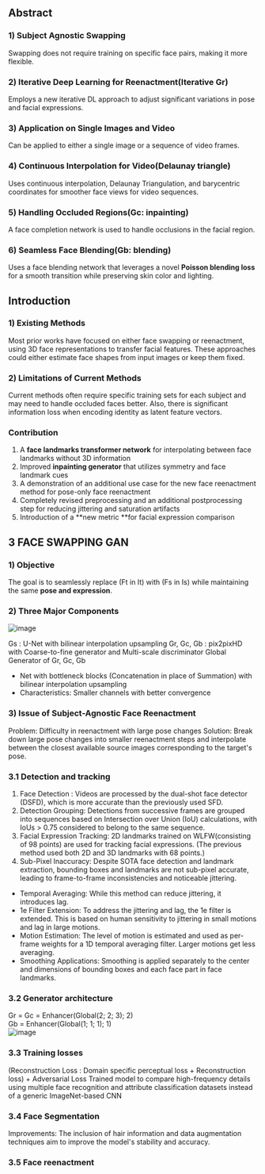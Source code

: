 ## Abstract

### 1) Subject Agnostic Swapping
Swapping does not require training on specific face pairs, making it more flexible.

### 2) Iterative Deep Learning for Reenactment(Iterative Gr)
Employs a new iterative DL approach to adjust significant variations in pose and facial expressions.

### 3) Application on Single Images and Video
Can be applied to either a single image or a sequence of video frames.

### 4) Continuous Interpolation for Video(Delaunay triangle)
Uses continuous interpolation, Delaunay Triangulation, and barycentric coordinates for smoother face views for video sequences.

### 5) Handling Occluded Regions(Gc: inpainting)
A face completion network is used to handle occlusions in the facial region.

### 6) Seamless Face Blending(Gb: blending)
Uses a face blending network that leverages a novel **Poisson blending loss** for a smooth transition while preserving skin color and lighting.

## Introduction

### 1) Existing Methods
Most prior works have focused on either face swapping or reenactment, using 3D face representations to transfer facial features. These approaches could either estimate face shapes from input images or keep them fixed.  

### 2) Limitations of Current Methods  
Current methods often require specific training sets for each subject and may need to handle occluded faces better. Also, there is significant information loss when encoding identity as latent feature vectors.

### Contribution
1) A **face landmarks transformer network** for interpolating between face landmarks without 3D information  
2) Improved **inpainting generator** that utilizes symmetry and face landmark cues  
3) A demonstration of an additional use case for the new face reenactment method for pose-only face reenactment  
4) Completely revised preprocessing and an additional postprocessing step for reducing jittering and saturation artifacts  
5) Introduction of a **new metric **for facial expression comparison

## 3 FACE SWAPPING GAN

### 1) Objective
The goal is to seamlessly replace (Ft​ in It) with (Fs ​in Is) while maintaining the same **pose and expression**.

### 2) Three Major Components

![image](https://github.com/kyugorithm/TIL/assets/40943064/f9af7f5b-a29f-46c8-90b5-6c4f2dcf0ca0)

Gs : U-Net with bilinear interpolation upsampling
Gr, Gc, Gb : pix2pixHD with Coarse-to-fine generator and Multi-scale discriminator
Global Generator of Gr, Gc, Gb
- Net with bottleneck blocks (Concatenation in place of Summation) with bilinear interpolation upsampling
- Characteristics: Smaller channels with better convergence
### 3) Issue of Subject-Agnostic Face Reenactment
Problem: Difficulty in reenactment with large pose changes
Solution: Break down large pose changes into smaller reenactment steps and interpolate between the closest available source images corresponding to the target's pose.

### 3.1 Detection and tracking

1) Face Detection : Videos are processed by the dual-shot face detector (DSFD), which is more accurate than the previously used SFD.  
2) Detection Grouping: Detections from successive frames are grouped into sequences based on Intersection over Union (IoU) calculations, with IoUs > 0.75 considered to belong to the same sequence.  
3) Facial Expression Tracking: 2D landmarks trained on WLFW(consisting of 98 points) are used for tracking facial expressions. (The previous method used both 2D and 3D landmarks with 68 points.)  
4) Sub-Pixel Inaccuracy: Despite SOTA face detection and landmark extraction, bounding boxes and landmarks are not sub-pixel accurate, leading to frame-to-frame inconsistencies and noticeable jittering.  
- Temporal Averaging: While this method can reduce jittering, it introduces lag.  
- 1e Filter Extension: To address the jittering and lag, the 1e filter is extended. This is based on human sensitivity to jittering in small motions and lag in large motions.  
- Motion Estimation: The level of motion is estimated and used as per-frame weights for a 1D temporal averaging filter. Larger motions get less averaging.  
- Smoothing Applications: Smoothing is applied separately to the center and dimensions of bounding boxes and each face part in face landmarks.  

### 3.2 Generator architecture
Gr = Gc = Enhancer(Global(2; 2; 3); 2)  
Gb = Enhancer(Global(1; 1; 1); 1)  
![image](https://github.com/kyugorithm/TIL/assets/40943064/9d593c76-2e24-47f2-bdf7-41daedb200d8)

### 3.3 Training losses
(Reconstruction Loss : Domain specific perceptual loss + Reconstruction loss) + Adversarial Loss
Trained model to compare high-frequency details using multiple face recognition and attribute classification datasets instead of a generic ImageNet-based CNN  

### 3.4 Face Segmentation
Improvements: The inclusion of hair information and data augmentation techniques aim to improve the model's stability and accuracy.

### 3.5 Face reenactment
